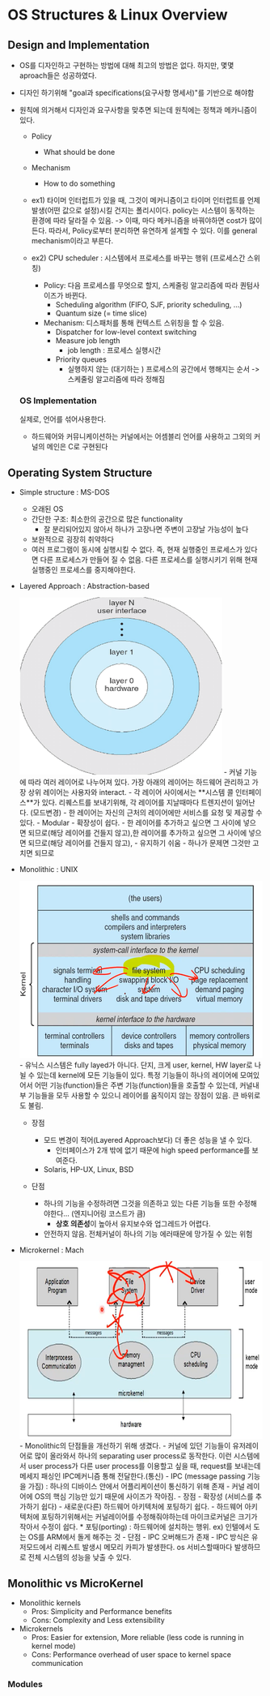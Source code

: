 # OS Structures & Linux Overview

## Design and Implementation

- OS를 디자인하고 구현하는 방법에 대해 최고의 방법은 없다. 
하지만, 몇몇 aproach들은 성공하였다.

- 디자인 하기위해 "goal과 specifications(요구사항 명세서)"를 기반으로 해야함

- 원칙에 의거해서 디자인과 요구사항을 맞추면 되는데 원칙에는 정책과 메카니즘이 있다.
    - Policy
        - What should be done
    - Mechanism
        - How to do something
    - ex1) 타이머 인터럽트가 있을 때, 그것이 메커니즘이고 타이머 인터럽트를 언제 발생(어떤 값으로 설정)시킬 건지는 폴리시이다. policy는 시스템이 동작하는 환경에 따라 달라질 수 있음. -> 이때, 마다 메커니즘을 바꿔야하면 cost가 많이든다. 따라서, Policy로부터 분리하면 유연하게 설계할 수 있다. 이를 general mechanism이라고 부른다.

    - ex2) CPU scheduler : 시스템에서 프로세스를 바꾸는 행위 (프로세스간 스위칭)
        - Policy: 다음 프로세스를 무엇으로 할지, 스케줄링 알고리즘에 따라 퀀텀사이즈가 바뀐다.
            - Scheduling algorithm (FIFO, SJF, priority scheduling, …)  
            - Quantum size (= time slice)
        - Mechanism: 디스패처를 통해 컨텍스트 스위칭을 할 수 있음.
            - Dispatcher for low-level context switching
            - Measure job length
                - job length : 프로세스 실행시간
            - Priority queues
                - 실행하지 않는 (대기하는 ) 프로세스의 공간에서 행해지는 순서 -> 스케줄링 알고리즘에 따라 정해짐


    ### OS Implementation
    실제로, 언어를 섞어사용한다.
    - 하드웨어와 커뮤니케이션하는 커널에서는 어셈블리 언어를 사용하고 그외의 커널의 메인은 C로 구현된다

## Operating System Structure
- Simple structure : MS-DOS
    - 오래된 OS
    - 간단한 구조: 최소한의 공간으로 많은 functionality
        - 잘 분리되어있지 않아서 하나가 고장나면 주변이 고장날 가능성이 높다
    - 보완적으로 굉장히 취약하다
    - 여러 프로그램이 동시에 실행시킬 수 없다. 즉, 현재 실행중인 프로세스가 있다면 다른 프로세스가 만들어 질 수 없음. 다른 프로세스를 실행시키기 위해 현재 실행중인 프로세스를 중지해야한다.
- Layered Approach : Abstraction-based
    
    <img src="../img/layered.png" alt="layered" width="400" height="350">
    - 커널 기능에 따라 여러 레이어로 나누어져 있다. 가장 아래의 레이어는 하드웨어 관리하고 가장 상위 레이어는 사용자와 interact.
    - 각 레이어 사이에서는 **시스템 콜 인터페이스**가 있다. 리퀘스트를 보내기위해, 각 레이어를 지날때마다 트렌지션이 일어난다. (모드변경)
    - 한 레이어는 자신의 근처의 레이어에만 서비스를 요청 및 제공할 수 있다.
    - Modular
        - 확장성이 쉽다.
            - 한 레이어를 추가하고 싶으면 그 사이에 넣으면 되므로(해당 레이어를 건들지 않고),한 레이어를 추가하고 싶으면 그 사이에 넣으면 되므로(해당 레이어를 건들지 않고),
        - 유지하기 쉬움
            - 하나가 문제면 그것만 고치면 되므로
- Monolithic : UNIX

    <img src="../img/unix.png" alt="unix" width="550" height="350">
    - 유닉스 시스템은 fully layed가 아니다. 단지, 크게 user, kernel, HW layer로 나뉠 수 있는데 kernel에 모든 기능들이 있다. 특정 기능들이 하나의 레이어에 모여있어서 어떤 기능(function)들은 주변 기능(function)들을 호출할 수 있는데, 커널내부 기능들을 모두 사용할 수 있으니 레이어를 움직이지 않는 장점이 있음. 큰 바위로도 불림. 

    - 장점
        - 모드 변경이 적어(Layered Approach보다) 더 좋은 성능을 낼 수 있다. 
            - 인터페이스가 2개 밖에 없기 때문에 high speed performance를 보여준다.
        - Solaris, HP-UX, Linux, BSD 

    - 단점
        - 하나의 기능을 수정하려면 그것을 의존하고 있는 다른 기능들 또한 수정해야한다... (엔지니어링 코스트가 큼)
            - **상호 의존성**이 높아서 유지보수와 업그레드가 어렵다.
        - 안전하지 않음. 전체커널이 하나의 기능 에러때문에 망가질 수 있는 위험
- Microkernel : Mach

    <img src="../img/microkernel.png" alt="microkernel" width="650" height="350">
    - Monolithic의 단점들을 개선하기 위해 생겼다.
    - 커널에 있던 기능들이 유저레이어로 많이 올라와서 하나의 separating user process로 동작한다. 이런 시스템에서 user process가 다른 user process를 이용할고 싶을 때, request를 보내는데 메세지 패싱인 IPC메커니즘 통해 전달한다.(통신)
        - IPC (message passing 기능을 가짐) : 하나의 디바이스 안에서 어플리케이션이 통신하기 위해 존재
    - 커널 레이어에 OS의 핵심 기능만 있기 때문에 사이즈가 작아짐.
    - 장점
        - 확장성 (서비스를 추가하기 쉽다)
        - 새로운(다른) 하드웨어 아키텍처에 포팅하기 쉽다.
            - 하드웨어 아키텍처에 포팅하기위해서는 커널레이어를 수정해줘야하는데 마이크로커널은 크기가 작아서 수정이 쉽다.
            * 포팅(porting) : 하드웨어에 설치하는 행위. ex) 인텔에서 도는 OS를 ARM에서 돌게 해주는 것
    - 단점
        - IPC 오버해드가 존재
            - IPC 방식은 유저모드에서 리퀘스트 발생시 메모리 카피가 발생한다. os 서비스할때마다 발생하므로 전체 시스템의 성능을 낮출 수 있다.

## Monolithic vs MicroKernel
- Monolithic kernels
    - Pros: Simplicity and Performance benefits
    - Cons: Complexity and Less extensibility
- Microkernels
    - Pros: Easier for extension, More reliable (less code is running in kernel mode)
    - Cons: Performance overhead of user space to kernel space communication

### Modules
